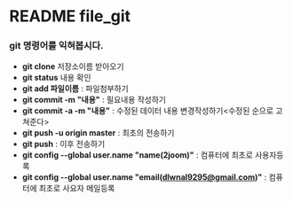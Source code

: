 # README file_git
### git 명령어를 익혀봅시다.

- **git  clone** 저장소이름 받아오기
- **git status** 내용 확인
- **git add 파일이름** : 파일첨부하기
- **git commit -m "내용"** :  필요내용 작성하기
- **git commit -a -m "내용"** : 수정된 데이터 내용 변경작성하기<수정된 순으로 고쳐준다>
- **git push -u origin master** : 최초의 전송하기
- **git push** : 이후 전송하기
- **git config --global user.name "name(2joom)"** : 컴퓨터에 최초로 사용자등록
- **git config --global user.name "email(dlwnal9295@gmail.com)"** : 컴퓨터에 최초로 사요자 메일등록